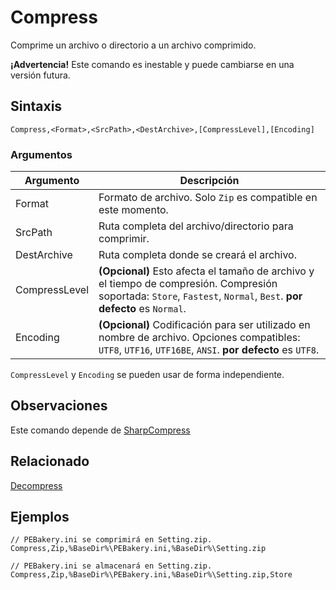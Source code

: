 # Compress

Comprime un archivo o directorio a un archivo comprimido.

**¡Advertencia!** Este comando es inestable y puede cambiarse en una versión futura.

## Sintaxis

```pebakery
Compress,<Format>,<SrcPath>,<DestArchive>,[CompressLevel],[Encoding]
```

### Argumentos

| Argumento | Descripción |
| --- | --- |
| Format | Formato de archivo. Solo `Zip` es compatible en este momento. |
| SrcPath | Ruta completa del archivo/directorio para comprimir. |
| DestArchive | Ruta completa donde se creará el archivo. |
| CompressLevel | **(Opcional)** Esto afecta el tamaño de archivo y el tiempo de compresión. Compresión soportada: `Store`, `Fastest`, `Normal`, `Best`. **por defecto** es `Normal`. |
| Encoding | **(Opcional)** Codificación para ser utilizado en nombre de archivo. Opciones compatibles: `UTF8`, `UTF16`, `UTF16BE`, `ANSI`. **por defecto** es `UTF8`. |

`CompressLevel` y `Encoding` se pueden usar de forma independiente.

## Observaciones

Este comando depende de [SharpCompress](https://github.com/adamhathcock/sharpcompress)

## Relacionado

[Decompress](./Decompress.md)

## Ejemplos

```pebakery
// PEBakery.ini se comprimirá en Setting.zip.
Compress,Zip,%BaseDir%\PEBakery.ini,%BaseDir%\Setting.zip
```

```pebakery
// PEBakery.ini se almacenará en Setting.zip.
Compress,Zip,%BaseDir%\PEBakery.ini,%BaseDir%\Setting.zip,Store
```
